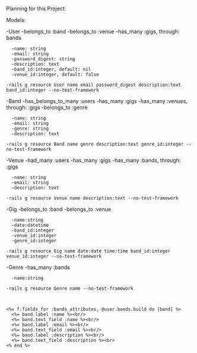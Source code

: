 Planning for this Project:

Models:

  -User
    -belongs_to :band
    -belongs_to :venue
    -has_many :gigs, through: bands

      -name: string
      -email: string
      -password_digest: string
      -description: text
      -band_id:integer, default: nil
      -venue_id:integer, default: false

    -rails g resource User name email password_digest description:text band_id:integer --no-test-framework


  -Band
    -has_belongs_to_many :users
    -has_many :gigs
    -has_many :venues, through: :gigs
    -belongs_to :genre

      -name: string
      -email: string
      -genre: string
      -description: text

    -rails g resource Band name genre description:text genre_id:integer --no-test-framework


  -Venue
    -had_many :users
    -has_many :gigs
    -has_many :bands, through: :gigs

      -name: string
      -email: string
      -description: text

    -rails g resource Venue name description:text --no-test-framework


  -Gig
    -belongs_to :band
    -belongs_to :venue

      -name:string
      -date:datetime
      -band_id:integer
      -venue_id:integer
      -genre_id:integer

    -rails g resource Gig name date:date time:time band_id:integer venue_id:integer --no-test-framework

  -Genre
    -has_many :bands

      -name:string

    -rails g resource Genre name --no-test-framework



    <%= f.fields_for :bands_attributes, @user.bands.build do |band| %>
      <%= band.label :name %><br/>
      <%= band.text_field :name %><br/>
      <%= band.label :email %><br/>
      <%= band.text_field :email %><br/>
      <%= band.label :description %><br/>
      <%= band.text_field :description %><br>
    <% end %>
